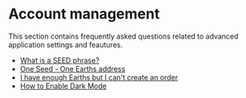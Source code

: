 # Account management

This section contains frequently asked questions related to advanced application settings and feautures.

* [What is a SEED phrase?](account-management/seed-phrase.md)
* [One Seed - One Earths address](account-management/one-seed.md)
* [I have enough Earths but I can't create an order](account-management/earths-fee.md)
* [How to Enable Dark Mode](account-management/dark-mode.md)
